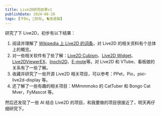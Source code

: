 ```yaml
---
title: Live2D研究结果v1
publishDate: 2024-08-20
tags: [干Do, 📆目标, 🐈逍遥猫]
---
```


研究了下 Live2D，初步有以下结果：

1. 阅读并理解了 [Wikipedia 上 Live2D 的词条]，对 Live2D 的相关资料有个总体上的概览。
2. 对一些相关软件有了些了解：[Live2D Cubism]、[Live2D Widget]、[Live2DViewerEX]、[Inochi2D]、[E-mote]等。对 Live2D 和 VTube、看板娘的关系有了一些了解。
3. 收藏并研究了一些开源 Live2D 相关项目，可以参考：PPet，Pio，pixi-live2d-display 等。
4. 还了解了一些有趣的相关项目：MMmmmoko 的 CatTuber 和 Bongo Cat Mver，FyMascot 等。

然后还发现了一些 AI 结合 Live2D 的项目，和我要做的项目很接近了，明天再仔细研究下。

[Wikipedia 上 Live2D 的词条]: https://en.wikipedia.org/wiki/Live2D
[Live2D Widget]: https://github.com/stevenjoezhang/live2d-widget
[Live2D Cubism]: https://www.live2d.com/
[Live2DViewerEX]: https://store.steampowered.com/app/616720/Live2DViewerEX/
[Inochi2D]: https://inochi2d.com/
[E-mote]: https://emote.mtwo.co.jp/
